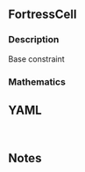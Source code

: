 ## FortressCell

### Description

Base constraint

### Mathematics

## YAML

```yaml
    
```

## Notes

